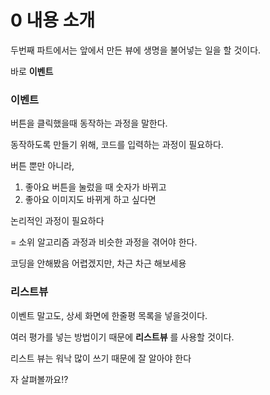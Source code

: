 # 0 내용 소개

두번째 파트에서는 앞에서 만든 뷰에 생명을 불어넣는 일을 할 것이다.

바로 **이벤트**

### 이벤트

버튼을 클릭했을때 동작하는 과정을 말한다.

동작하도록 만들기 위해, 코드를 입력하는 과정이 필요하다.

버튼 뿐만 아니라,

1. 좋아요 버튼을 눌렀을  때 숫자가 바뀌고
2. 좋아요 이미지도 바뀌게 하고 싶다면

논리적인 과정이 필요하다

= 소위 알고리즘 과정과 비슷한 과정을 겪어야 한다.



코딩을 안해봤음 어렵겠지만, 차근 차근 해보세용 



### 리스트뷰

이벤트 말고도, 상세 화면에 한줄평 목록을 넣을것이다.

여러 평가를 넣는 방법이기 때문에 **리스트뷰** 를 사용할 것이다.

리스트 뷰는 워낙 많이 쓰기 때문에 잘 알아야 한다 



자 살펴볼까요!?